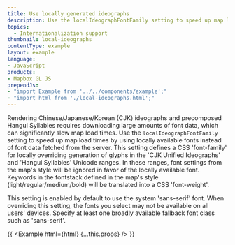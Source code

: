 ```yaml
---
title: Use locally generated ideographs
description: Use the localIdeographFontFamily setting to speed up map load times by using locally available fonts instead of font data fetched from the server.
topics:
  - Internationalization support
thumbnail: local-ideographs
contentType: example
layout: example
language:
- JavaScript
products:
- Mapbox GL JS
prependJs:
- "import Example from '../../components/example';"
- "import html from './local-ideographs.html';"
---
```


Rendering Chinese/Japanese/Korean (CJK) ideographs and precomposed Hangul Syllables requires downloading large amounts of font data, which can significantly slow map load times. Use the `localIdeographFontFamily` setting to speed up map load times by using locally available fonts instead of font data fetched from the server. This setting defines a CSS 'font-family' for locally overriding generation of glyphs in the 'CJK Unified Ideographs' and 'Hangul Syllables' Unicode ranges. In these ranges, font settings from the map's style will be ignored in favor of the locally available font. Keywords in the fontstack defined in the map's style (light/regular/medium/bold) will be translated into a CSS 'font-weight'.

This setting is enabled by default to use the system 'sans-serif' font. When overriding this setting, the fonts you select may not be available on all users' devices. Specify at least one broadly available fallback font class such as 'sans-serif'.

{{ <Example html={html} {...this.props} /> }}

